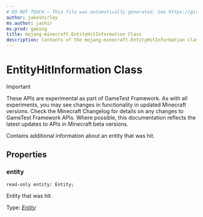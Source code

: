 ```yaml
---
# DO NOT TOUCH — This file was automatically generated. See https://github.com/Mojang/MinecraftScriptingApiDocsGenerator to modify descriptions, examples, etc.
author: jakeshirley
ms.author: jashir
ms.prod: gaming
title: mojang-minecraft.EntityHitInformation Class
description: Contents of the mojang-minecraft.EntityHitInformation class.
---
```

# EntityHitInformation Class
>[!IMPORTANT]
>These APIs are experimental as part of GameTest Framework. As with all experiments, you may see changes in functionality in updated Minecraft versions. Check the Minecraft Changelog for details on any changes to GameTest Framework APIs. Where possible, this documentation reflects the latest updates to APIs in Minecraft beta versions.

Contains additional information about an entity that was hit.

## Properties
### **entity**
`read-only entity: Entity;`

Entity that was hit.

Type: [*Entity*](Entity.md)

